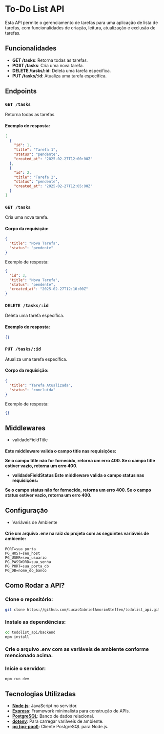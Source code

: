 # To-Do List API

Esta API permite o gerenciamento de tarefas para uma aplicação de lista de tarefas, com funcionalidades de criação, leitura, atualização e exclusão de tarefas.

## Funcionalidades

- **GET /tasks**: Retorna todas as tarefas.
- **POST /tasks**: Cria uma nova tarefa.
- **DELETE /tasks/:id**: Deleta uma tarefa específica.
- **PUT /tasks/:id**: Atualiza uma tarefa específica.

## Endpoints

### `GET /tasks`
Retorna todas as tarefas.

#### Exemplo de resposta:
```json
[
  {
    "id": 1,
    "title": "Tarefa 1",
    "status": "pendente",
    "created_at": "2025-02-27T12:00:00Z"
  },
  {
    "id": 2,
    "title": "Tarefa 2",
    "status": "pendente",
    "created_at": "2025-02-27T12:05:00Z"
  }
]
```
### `GET /tasks`
Cria uma nova tarefa.

#### Corpo da requisição:
```json
{
  "title": "Nova Tarefa",
  "status": "pendente"
}
```
Exemplo de resposta:
````json
{
  "id": 3,
  "title": "Nova Tarefa",
  "status": "pendente",
  "created_at": "2025-02-27T12:10:00Z"
}
````
### `DELETE /tasks/:id`
Deleta uma tarefa específica.

#### Exemplo de resposta:
````json
{}
````
### `PUT /tasks/:id`
Atualiza uma tarefa específica.

#### Corpo da requisição:
````json
{
  "title": "Tarefa Atualizada",
  "status": "concluída"
}
````
Exemplo de resposta:
````json
{}
````
## Middlewares
* validadeFieldTitle
<h4> Este middleware valida o campo title nas requisições: 

Se o campo title não for fornecido, retorna um erro 400.
Se o campo title estiver vazio, retorna um erro 400.
* validadeFieldStatus
Este middleware valida o campo status nas requisições:

Se o campo status não for fornecido, retorna um erro 400.
Se o campo status estiver vazio, retorna um erro 400.
</h4>

## Configuração
* Variáveis de Ambiente
<h4>Crie um arquivo .env na raiz do projeto com as seguintes variáveis de ambiente:</h4>

````env
PORT=sua_porta
PG_HOST=seu_host
PG_USER=seu_usuario
PG_PASSWORD=sua_senha
PG_PORT=sua_porta_db
PG_DB=nome_do_banco

````

## Como Rodar a API?
### Clone o repositório:
````bash
git clone https://github.com/LucasGabrielAmorimSteffen/todolist_api.git
````
### Instale as dependências:
````bash
cd todolist_api/backend
npm install
````
### Crie o arquivo .env com as variáveis de ambiente conforme mencionado acima.
### Inicie o servidor:
````bash
npm run dev
````

## Tecnologias Utilizadas

- **[Node.js](https://nodejs.org/)**: JavaScript no servidor.
- **[Express](https://expressjs.com/)**: Framework minimalista para construção de APIs.
- **[PostgreSQL](https://www.postgresql.org/)**: Banco de dados relacional.
- **[dotenv](https://www.npmjs.com/package/dotenv)**: Para carregar variáveis de ambiente.
- **[pg (pg-pool)](https://node-postgres.com/)**: Cliente PostgreSQL para Node.js.
